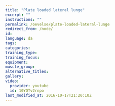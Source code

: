 ```yaml
---
title: "Plate loaded lateral lunge"
excerpt: ""
instructions: ""
permalink: /oevelse/plate-loaded-lateral-lunge
redirect_from: /node/
id: 
language: da
tags:
categories:
training_type: 
training_focus: 
equipment:
muscle_group:
alternative_titles:
gallery:
video:
  provider: youtube
  id: 10YOTv2rnpo
last_modified_at: 2016-10-17T21:20:10Z
---
```



